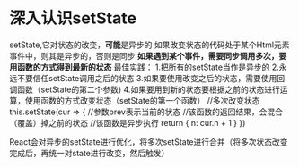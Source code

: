 # 深入认识setState
setState,它对状态的改变，**可能**是异步的
如果改变状态的代码处于某个Html元素事件中，则其是异步的，否则是同步
**如果遇到某个事件，需要同步调用多次，要用函数的方式得到最新的状态**
最佳实践：
1.把所有的setState当作是异步的
2.永远不要信任setState调用之后的状态
3.如果要使用改变之后的状态，需要使用回调函数（setState的第二个参数)
4.如果要用到新的状态要根据之前的状态进行运算，使用函数的方式改变状态（setState的第一个函数）
//多次改变状态
this.setState(cur => {
  //参数prev表示当前的状态
  //该函数的返回结果，会混合（覆盖）掉之前的状态
  //该函数是异步执行
  return {
    n: cur.n + 1
  }
})

React会对异步的setState进行优化，将多次setState进行合并（将多次状态改变完成后，再统一对state进行改变，然后触发）
